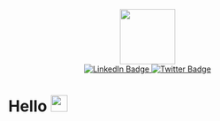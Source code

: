 <div id="header" align="center">
  <img src="https://media.giphy.com/media/M9gbBd9nbDrOTu1Mqx/giphy.gif" width="100"/>
</div>
<div id="badges" align="center">
  <a href="COMING SOON">
    <img src="https://img.shields.io/badge/LinkedIn-blue?style=for-the-badge&logo=linkedin&logoColor=white" alt="LinkedIn Badge"/>
  <a href="COMING SOON" align="center">
    <img src="https://img.shields.io/badge/Twitter-blue?style=for-the-badge&logo=twitter&logoColor=white" alt="Twitter Badge"/>
  </a>
</div>
<div id="profile_view_counter" align="center">
  <img src="https://komarev.com/ghpvc/?username=RonCollins-MM&style=flat-square&color=blue" alt=""/>
</div>
  <h1>
  Hello
  <img src="https://media.giphy.com/media/hvRJCLFzcasrR4ia7z/giphy.gif" width="30px"/>
</h1>
